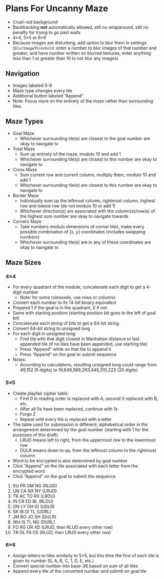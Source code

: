 # Plans For Uncanny Maze

* Cruel-red background
* Backtracking **not** automatically allowed, still no wraparound, still no penalty for trying to go past walls
* 4×4, 5×5 or 6×6
* Because images are disturbing, add option to blur them in settings (`blurImageThreshold`: enter a number to blur images of that number and greater, and have number written on blurred textures; enter anything less than 1 or greater than 10 to not blur any images)

## Navigation

* Images labeled 0-9
* Maze type changes every tile
* Additional button labeled “Append”
* Note: Focus more on the entirety of the maze rather than surrounding tiles

## Maze Types

* Goal Maze
  * Whichever surrounding tile(s) are closest to the goal number are okay to navigate to
* Total Maze
  * Sum up entirety of the maze, modulo 10 and add 1
  * Whichever surrounding tile(s) are closest to this number are okay to navigate to
* Cross Maze
  * Sum current row and current column, multiply them, modulo 10 and add 1
  * Whichever surrounding tile(s) are closest to this number are okay to navigate to
* Border Maze
  * Individually sum up the leftmost column, rightmost column, highest row and lowest row (do not modulo 10 or add 1)
  * Whichever direction(s) are associated with the column(s)/row(s) of the highest sum number are okay to navigate towards
* Corners Maze
  * Take numbers modulo dimensions of corner tiles, make every possible combination of \[x, y\] coordinates (includes swapping numbers)
  * Whichever surrounding tile(s) are in any of these coordinates are okay to navigate to

## Maze Sizes

### 4×4

* For every quadrant of the module, concatenate each digit to get a 4-digit number
  * Note: for some ruleseeds, use rows or columns
* Convert each number to its 14-bit binary equivalent
* Prepend 1 if the goal is in the quadrant, 0 if not
* Same with starting position (starting position bit goes to the left of goal bit)
* Concatenate each string of bits to get a 64-bit string
* Convert 64-bit string to unsigned long
* For each digit in unsigned long:
  * Find tile with that digit closest in Manhattan distance to last appended tile (if no tiles have been appended, use starting tile)
  * Press “Append” while on that tile to append it
  * Press “Append” on the goal to submit sequence
* Notes:
  * According to calculations, resulting unsigned long could range from 49,152 (5 digits) to 16,649,569,293,445,310,223 (20 digits)

### 5×5

* Create playfair cipher table:
  * First 0 in reading order is replaced with A, second 0 replaced with B, etc.
  * After all 0s have been replaced, continue with 1s
  * Forgo Z
  * Repeat until every tile is replaced with a letter
* The table used for submission is different; alphabetical order in the arrangement determined by the goal number (starting with 1 for the purposes of this draft)
  * LRUD means left to right, from the uppermost row to the lowermost row
  * DULR means down to up, from the leftmost column to the rightmost column
* Word to be encrypted is also determined by goal number
* Click “Append” on the tile associated with each letter from the encrypted word
* Click “Append” on the goal to submit the sequence

1. SU PR GM NG (RLUD)
2. UN CA NX NY (LRUD)
3. TR AC TO RX (LRDU)
4. IN CR ED BL (RLDU)
5. ON LY OH IO (UDLR)
6. SK IB DI TL (UDRL)
7. JM BO JO SH (DULR)
8. WH IS TL NG (DURL)
9. FO RG OR XD (LRUD, then RLUD every other row)
10. TR OL FA CE (RLUD, then LRUD every other row)

### 6×6

* Assign letters to tiles similarly to 5×5, but this time the first of each tile is given its number (0, A, B, C, 1, D, E, etc.)
* Convert special number into base-36 based on sum of all tiles
* Append every tile of the converted number and submit on goal tile

